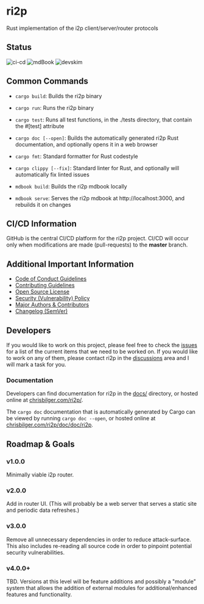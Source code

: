 # ri2p

Rust implementation of the i2p client/server/router protocols

## Status

![ci-cd](https://github.com/ChristopherBilg/ri2p/actions/workflows/ci-cd.yml/badge.svg)
![mdBook](https://github.com/ChristopherBilg/ri2p/actions/workflows/gh-pages.yml/badge.svg)
![devskim](https://github.com/ChristopherBilg/ri2p/actions/workflows/devskim.yml/badge.svg)

## Common Commands

- `cargo build`: Builds the ri2p binary
- `cargo run`: Runs the ri2p binary
- `cargo test`: Runs all test functions, in the ./tests directory, that contain the #[test] attribute
- `cargo doc [--open]`: Builds the automatically generated ri2p Rust documentation, and optionally opens it in a web browser

- `cargo fmt`: Standard formatter for Rust codestyle
- `cargo clippy [--fix]`: Standard linter for Rust, and optionally will automatically fix linted issues

- `mdbook build`: Builds the ri2p mdbook locally
- `mdbook serve`: Serves the ri2p mdbook at http://localhost:3000, and rebuilds it on changes

## CI/CD Information

GitHub is the central CI/CD platform for the ri2p project. CI/CD will occur only when modifications are made (pull-requests) to the **master** branch.

## Additional Important Information

- [Code of Conduct Guidelines](./CODE_OF_CONDUCT.md)
- [Contributing Guidelines](./CONTRIBUTING.md)
- [Open Source License](./LICENSE.md)
- [Security (Vulnerability) Policy](./SECURITY.md)
- [Major Authors & Contributors](./AUTHORS.md)
- [Changelog (SemVer)](./CHANGELOG.md)

## Developers

If you would like to work on this project, please feel free to check the [issues](https://github.com/ChristopherBilg/ri2p/issues) for a list of the current items that we need to be worked on. If you would like to work on any of them, please contact ri2p in the [discussions](https://github.com/ChristopherBilg/ri2p/discussions) area and I will mark a task for you.

### Documentation

Developers can find documentation for ri2p in the [docs/](./docs/) directory, or hosted online at [chrisbilger.com/ri2p/](https://chrisbilger.com/ri2p/).

The `cargo doc` documentation that is automatically generated by Cargo can be viewed by running `cargo doc --open`, or hosted online at [chrisbilger.com/ri2p/doc/doc/ri2p](https://chrisbilger.com/ri2p/doc/doc/ri2p).

## Roadmap & Goals

### v1.0.0

Minimally viable i2p router.

### v2.0.0

Add in router UI. (This will probably be a web server that serves a static site and periodic data refreshes.)

### v3.0.0

Remove all unnecessary dependencies in order to reduce attack-surface. This also includes re-reading all source code in order to pinpoint potential security vulnerabilities.

### v4.0.0+

TBD. Versions at this level will be feature additions and possibly a "module" system that allows the addition of external modules for additional/enhanced features and functionality.
